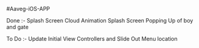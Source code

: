 #Aaveg-iOS-APP

Done :-
Splash Screen Cloud Animation
Splash Screen Popping Up of boy and gate

To Do :-
Update Initial View Controllers and Slide Out Menu location
